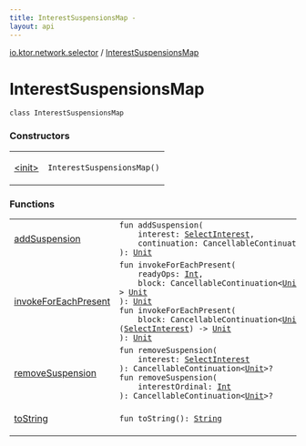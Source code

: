 ```yaml
---
title: InterestSuspensionsMap - 
layout: api
---
```


<div class='api-docs-breadcrumbs'><a href="../index.html">io.ktor.network.selector</a> / <a href="./index.html">InterestSuspensionsMap</a></div>

# InterestSuspensionsMap

<div class="signature"><code><span class="keyword">class </span><span class="identifier">InterestSuspensionsMap</span></code></div>

### Constructors

<table class="api-docs-table">
<tbody>
<tr>
<td markdown="1">

<a href="-init-.html">&lt;init&gt;</a>


</td>
<td markdown="1">
<div class="signature"><code><span class="identifier">InterestSuspensionsMap</span><span class="symbol">(</span><span class="symbol">)</span></code></div>

</td>
</tr>
</tbody>
</table>

### Functions

<table class="api-docs-table">
<tbody>
<tr>
<td markdown="1">

<a href="add-suspension.html">addSuspension</a>


</td>
<td markdown="1">
<div class="signature"><code><span class="keyword">fun </span><span class="identifier">addSuspension</span><span class="symbol">(</span><br/>&nbsp;&nbsp;&nbsp;&nbsp;<span class="parameterName" id="io.ktor.network.selector.InterestSuspensionsMap$addSuspension(io.ktor.network.selector.SelectInterest, kotlinx.coroutines.CancellableContinuation((kotlin.Unit)))/interest">interest</span><span class="symbol">:</span>&nbsp;<a href="../-select-interest/index.html"><span class="identifier">SelectInterest</span></a><span class="symbol">, </span><br/>&nbsp;&nbsp;&nbsp;&nbsp;<span class="parameterName" id="io.ktor.network.selector.InterestSuspensionsMap$addSuspension(io.ktor.network.selector.SelectInterest, kotlinx.coroutines.CancellableContinuation((kotlin.Unit)))/continuation">continuation</span><span class="symbol">:</span>&nbsp;<span class="identifier">CancellableContinuation</span><span class="symbol">&lt;</span><a href="https://kotlinlang.org/api/latest/jvm/stdlib/kotlin/-unit/index.html"><span class="identifier">Unit</span></a><span class="symbol">&gt;</span><br/><span class="symbol">)</span><span class="symbol">: </span><a href="https://kotlinlang.org/api/latest/jvm/stdlib/kotlin/-unit/index.html"><span class="identifier">Unit</span></a></code></div>

</td>
</tr>
<tr>
<td markdown="1">

<a href="invoke-for-each-present.html">invokeForEachPresent</a>


</td>
<td markdown="1">
<div class="signature"><code><span class="keyword">fun </span><span class="identifier">invokeForEachPresent</span><span class="symbol">(</span><br/>&nbsp;&nbsp;&nbsp;&nbsp;<span class="parameterName" id="io.ktor.network.selector.InterestSuspensionsMap$invokeForEachPresent(kotlin.Int, kotlin.Function1((kotlinx.coroutines.CancellableContinuation((kotlin.Unit)), )))/readyOps">readyOps</span><span class="symbol">:</span>&nbsp;<a href="https://kotlinlang.org/api/latest/jvm/stdlib/kotlin/-int/index.html"><span class="identifier">Int</span></a><span class="symbol">, </span><br/>&nbsp;&nbsp;&nbsp;&nbsp;<span class="parameterName" id="io.ktor.network.selector.InterestSuspensionsMap$invokeForEachPresent(kotlin.Int, kotlin.Function1((kotlinx.coroutines.CancellableContinuation((kotlin.Unit)), )))/block">block</span><span class="symbol">:</span>&nbsp;<span class="identifier">CancellableContinuation</span><span class="symbol">&lt;</span><a href="https://kotlinlang.org/api/latest/jvm/stdlib/kotlin/-unit/index.html"><span class="identifier">Unit</span></a><span class="symbol">&gt;</span><span class="symbol">.</span><span class="symbol">(</span><span class="symbol">)</span>&nbsp;<span class="symbol">-&gt;</span>&nbsp;<a href="https://kotlinlang.org/api/latest/jvm/stdlib/kotlin/-unit/index.html"><span class="identifier">Unit</span></a><br/><span class="symbol">)</span><span class="symbol">: </span><a href="https://kotlinlang.org/api/latest/jvm/stdlib/kotlin/-unit/index.html"><span class="identifier">Unit</span></a></code></div>

<div class="signature"><code><span class="keyword">fun </span><span class="identifier">invokeForEachPresent</span><span class="symbol">(</span><br/>&nbsp;&nbsp;&nbsp;&nbsp;<span class="parameterName" id="io.ktor.network.selector.InterestSuspensionsMap$invokeForEachPresent(kotlin.Function2((kotlinx.coroutines.CancellableContinuation((kotlin.Unit)), io.ktor.network.selector.SelectInterest, )))/block">block</span><span class="symbol">:</span>&nbsp;<span class="identifier">CancellableContinuation</span><span class="symbol">&lt;</span><a href="https://kotlinlang.org/api/latest/jvm/stdlib/kotlin/-unit/index.html"><span class="identifier">Unit</span></a><span class="symbol">&gt;</span><span class="symbol">.</span><span class="symbol">(</span><a href="../-select-interest/index.html"><span class="identifier">SelectInterest</span></a><span class="symbol">)</span>&nbsp;<span class="symbol">-&gt;</span>&nbsp;<a href="https://kotlinlang.org/api/latest/jvm/stdlib/kotlin/-unit/index.html"><span class="identifier">Unit</span></a><br/><span class="symbol">)</span><span class="symbol">: </span><a href="https://kotlinlang.org/api/latest/jvm/stdlib/kotlin/-unit/index.html"><span class="identifier">Unit</span></a></code></div>

</td>
</tr>
<tr>
<td markdown="1">

<a href="remove-suspension.html">removeSuspension</a>


</td>
<td markdown="1">
<div class="signature"><code><span class="keyword">fun </span><span class="identifier">removeSuspension</span><span class="symbol">(</span><br/>&nbsp;&nbsp;&nbsp;&nbsp;<span class="parameterName" id="io.ktor.network.selector.InterestSuspensionsMap$removeSuspension(io.ktor.network.selector.SelectInterest)/interest">interest</span><span class="symbol">:</span>&nbsp;<a href="../-select-interest/index.html"><span class="identifier">SelectInterest</span></a><br/><span class="symbol">)</span><span class="symbol">: </span><span class="identifier">CancellableContinuation</span><span class="symbol">&lt;</span><a href="https://kotlinlang.org/api/latest/jvm/stdlib/kotlin/-unit/index.html"><span class="identifier">Unit</span></a><span class="symbol">&gt;</span><span class="symbol">?</span></code></div>

<div class="signature"><code><span class="keyword">fun </span><span class="identifier">removeSuspension</span><span class="symbol">(</span><br/>&nbsp;&nbsp;&nbsp;&nbsp;<span class="parameterName" id="io.ktor.network.selector.InterestSuspensionsMap$removeSuspension(kotlin.Int)/interestOrdinal">interestOrdinal</span><span class="symbol">:</span>&nbsp;<a href="https://kotlinlang.org/api/latest/jvm/stdlib/kotlin/-int/index.html"><span class="identifier">Int</span></a><br/><span class="symbol">)</span><span class="symbol">: </span><span class="identifier">CancellableContinuation</span><span class="symbol">&lt;</span><a href="https://kotlinlang.org/api/latest/jvm/stdlib/kotlin/-unit/index.html"><span class="identifier">Unit</span></a><span class="symbol">&gt;</span><span class="symbol">?</span></code></div>

</td>
</tr>
<tr>
<td markdown="1">

<a href="to-string.html">toString</a>


</td>
<td markdown="1">
<div class="signature"><code><span class="keyword">fun </span><span class="identifier">toString</span><span class="symbol">(</span><span class="symbol">)</span><span class="symbol">: </span><a href="https://kotlinlang.org/api/latest/jvm/stdlib/kotlin/-string/index.html"><span class="identifier">String</span></a></code></div>

</td>
</tr>
</tbody>
</table>
